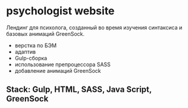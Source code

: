 # psychologist website

 Лендинг для психолога, созданный во время изучения синтаксиса и базовых анимаций GreenSock.
 
 -  верстка по БЭМ
 -  адаптив
 -  Gulp-сборка
 -  использование препроцессора SASS
 -  добавление анимаций GreenSock 

## Stack: Gulp, HTML, SASS, Java Script, GreenSock
